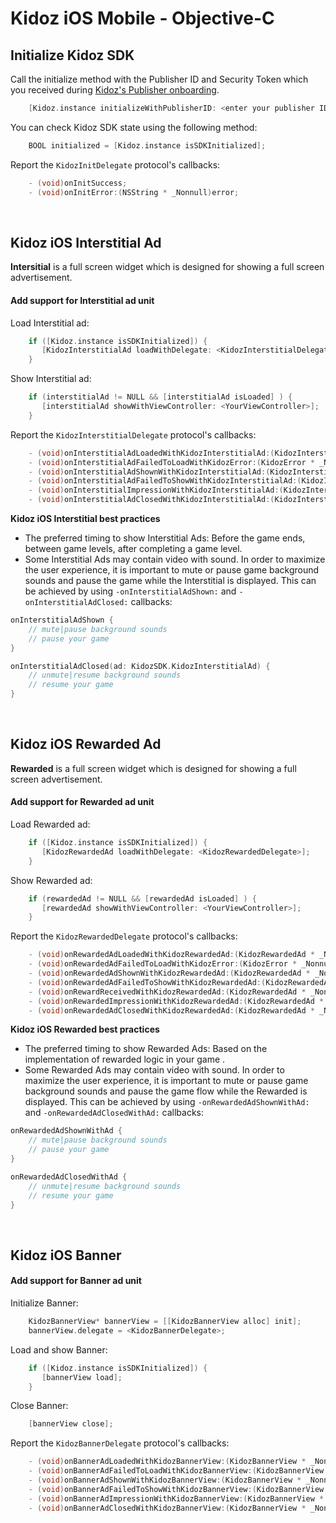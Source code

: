# Kidoz iOS Mobile - Objective-C

## Initialize Kidoz SDK
Call the initialize method with the Publisher ID and Security Token which you received during [Kidoz's Publisher onboarding](http://accounts.kidoz.net/publishers/register?utm_source=kidoz_github).
```Objective-C 
    [Kidoz.instance initializeWithPublisherID: <enter your publisher ID> securityToken: <enter your security Token> delegate: <KidozInitDelegate>];
```

You can check Kidoz SDK state using the following method:  
```Objective-C 
    BOOL initialized = [Kidoz.instance isSDKInitialized];
```

Report the `KidozInitDelegate` protocol's callbacks:  
```Objective-C 
    - (void)onInitSuccess;
    - (void)onInitError:(NSString * _Nonnull)error;
```
<BR>

## Kidoz iOS Interstitial Ad 
**Intersitial** is a full screen widget which is designed for showing a full screen advertisement.  
#### Add support for Interstitial ad unit

Load Interstitial ad: 
```Objective-C 
    if ([Kidoz.instance isSDKInitialized]) {
       [KidozInterstitialAd loadWithDelegate: <KidozInterstitialDelegate>];
    }
```

Show Interstitial ad:  
```Objective-C 
    if (interstitialAd != NULL && [interstitialAd isLoaded] ) {
       [interstitialAd showWithViewController: <YourViewController>];
    }
```

Report the `KidozInterstitialDelegate` protocol's callbacks: 
```Objective-C  
    - (void)onInterstitialAdLoadedWithKidozInterstitialAd:(KidozInterstitialAd * _Nonnull)kidozInterstitialAd;
    - (void)onInterstitialAdFailedToLoadWithKidozError:(KidozError * _Nonnull)kidozError;
    - (void)onInterstitialAdShownWithKidozInterstitialAd:(KidozInterstitialAd * _Nonnull)kidozInterstitialAd;
    - (void)onInterstitialAdFailedToShowWithKidozInterstitialAd:(KidozInterstitialAd * _Nonnull)kidozInterstitialAd kidozError:(KidozError * _Nonnull)kidozError;
    - (void)onInterstitialImpressionWithKidozInterstitialAd:(KidozInterstitialAd * _Nonnull)kidozInterstitialAd;
    - (void)onInterstitialAdClosedWithKidozInterstitialAd:(KidozInterstitialAd * _Nonnull)kidozInterstitialAd;
```
**Kidoz iOS Interstitial best practices**
- The preferred timing to show Interstitial Ads: Before the game ends, between game levels, after completing a game level.   
- Some Interstitial Ads may contain video with sound. In order to maximize the user experience, it is important to mute or pause game background sounds and pause the game while the Interstitial is displayed. This can be achieved by using `-onInterstitialAdShown:` and `-onInterstitialAdClosed:` callbacks:
```Swift 
onInterstitialAdShown {
    // mute|pause background sounds
    // pause your game 
}

onInterstitialAdClosed(ad: KidozSDK.KidozInterstitialAd) {
    // unmute|resume background sounds
    // resume your game 
}
```
<BR>

## Kidoz iOS Rewarded Ad
**Rewarded** is a full screen widget which is designed for showing a full screen advertisement.   
#### Add support for Rewarded ad unit

Load Rewarded ad: 
```Objective-C 
    if ([Kidoz.instance isSDKInitialized]) {
       [KidozRewardedAd loadWithDelegate: <KidozRewardedDelegate>];
    }
```

Show Rewarded ad:  
```Objective-C 
    if (rewardedAd != NULL && [rewardedAd isLoaded] ) {
       [rewardedAd showWithViewController: <YourViewController>];
    }
```

Report the `KidozRewardedDelegate` protocol's callbacks: 
```Objective-C   
    - (void)onRewardedAdLoadedWithKidozRewardedAd:(KidozRewardedAd * _Nonnull)kidozRewardedAd;
    - (void)onRewardedAdFailedToLoadWithKidozError:(KidozError * _Nonnull)kidozError;
    - (void)onRewardedAdShownWithKidozRewardedAd:(KidozRewardedAd * _Nonnull)kidozRewardedAd;
    - (void)onRewardedAdFailedToShowWithKidozRewardedAd:(KidozRewardedAd * _Nonnull)kidozRewardedAd kidozError:(KidozError * _Nonnull)kidozError;
    - (void)onRewardReceivedWithKidozRewardedAd:(KidozRewardedAd * _Nonnull)kidozRewardedAd;
    - (void)onRewardedImpressionWithKidozRewardedAd:(KidozRewardedAd * _Nonnull)kidozRewardedAd;
    - (void)onRewardedAdClosedWithKidozRewardedAd:(KidozRewardedAd * _Nonnull)kidozRewardedAd;
```
**Kidoz iOS Rewarded best practices**
- The preferred timing to show Rewarded Ads: Based on the implementation of rewarded logic in your game .   
- Some Rewarded Ads may contain video with sound. In order to maximize the user experience, it is important to mute or pause game background sounds and pause the game flow while the Rewarded is displayed. This can be achieved by using `-onRewardedAdShownWithAd:` and `-onRewardedAdClosedWithAd:` callbacks:
```Swift 
onRewardedAdShownWithAd {
    // mute|pause background sounds
    // pause your game 
}

onRewardedAdClosedWithAd {
    // unmute|resume background sounds
    // resume your game 
}
```
<BR>

## Kidoz iOS Banner 
#### Add support for Banner ad unit

Initialize Banner:
```Objective-C 
    KidozBannerView* bannerView = [[KidozBannerView alloc] init];
    bannerView.delegate = <KidozBannerDelegate>;
```

Load and show Banner:  
```Objective-C 
    if ([Kidoz.instance isSDKInitialized]) {
       [bannerView load];
    }
``` 

Close Banner:  
```Objective-C 
    [bannerView close];
```  

Report the `KidozBannerDelegate` protocol's callbacks: 
```Objective-C 
    - (void)onBannerAdLoadedWithKidozBannerView:(KidozBannerView * _Nonnull)kidozBannerView;
    - (void)onBannerAdFailedToLoadWithKidozBannerView:(KidozBannerView * _Nonnull)kidozBannerView error:(KidozError * _Nonnull)error;
    - (void)onBannerAdShownWithKidozBannerView:(KidozBannerView * _Nonnull)kidozBannerView;
    - (void)onBannerAdFailedToShowWithKidozBannerView:(KidozBannerView * _Nonnull)kidozBannerView error:(KidozError * _Nonnull)error;
    - (void)onBannerAdImpressionWithKidozBannerView:(KidozBannerView * _Nonnull)kidozBannerView;
    - (void)onBannerAdClosedWithKidozBannerView:(KidozBannerView * _Nonnull)kidozBannerView;
```
